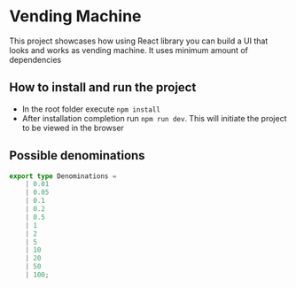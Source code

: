 # Vending Machine

This project showcases how using React library you can build a UI that looks and works as vending machine.
It uses minimum amount of dependencies

## How to install and run the project

 - In the root folder execute ```npm install```
 - After installation completion run ```npm run dev```. This will initiate the project to be viewed in the browser


## Possible denominations
```ts
export type Denominations =
    | 0.01
    | 0.05
    | 0.1
    | 0.2
    | 0.5
    | 1
    | 2
    | 5
    | 10
    | 20
    | 50
    | 100;
```
